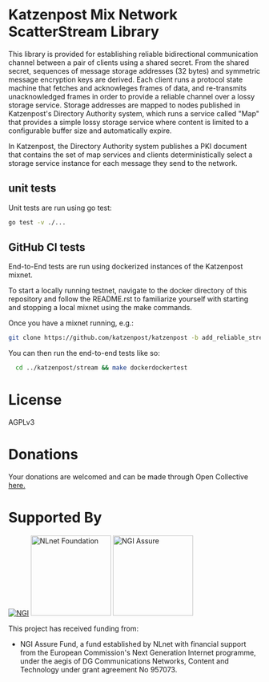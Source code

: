 # Katzenpost Mix Network ScatterStream Library

This library is provided for establishing reliable bidirectional communication channel between a pair of clients using a shared secret. From the shared secret, sequences of message storage addresses (32 bytes) and symmetric message encryption keys are derived. Each client runs a protocol state machine that fetches and acknowleges frames of data, and re-transmits unacknowledged frames in order to provide a reliable channel over a lossy storage service. Storage addresses are mapped to nodes published in Katzenpost's Directory Authority system, which runs a service called "Map" that provides a simple lossy storage service where content is limited to a configurable buffer size and automatically expire.

In Katzenpost, the Directory Authority system publishes a PKI document that contains the set of map services and clients deterministically select a storage service instance for each message they send to the network.

## unit tests

Unit tests are run using go test:

```bash
go test -v ./...
```

## GitHub CI tests

End-to-End tests are run using dockerized instances of the Katzenpost mixnet.

To start a locally running testnet, navigate to the docker directory of this
repository and follow the README.rst to familiarize yourself with starting and
stopping a local mixnet using the make commands.

Once you have a mixnet running, e.g.:

```bash
git clone https://github.com/katzenpost/katzenpost -b add_reliable_streams && cd katzenpost/docker && make start wait
```

You can then run the end-to-end tests like so:

```bash
  cd ../katzenpost/stream && make dockerdockertest
```

# License

AGPLv3

# Donations

Your donations are welcomed and can be made through Open Collective [here.](https://opencollective.com/the-katzenpost-software-project)

# Supported By

[![NGI](https://katzenpost.mixnetworks.org/_static/images/eu-flag-tiny.jpg)](https://www.ngi.eu/about/)
<a href="https://nlnet.nl"><img src="https://nlnet.nl/logo/banner.svg" width="160" alt="NLnet Foundation"/></a>
<a href="https://nlnet.nl/assure"><img src="https://nlnet.nl/image/logos/NGIAssure_tag.svg" width="160" alt="NGI Assure"/></a>

This project has received funding from:

* NGI Assure Fund, a fund established by NLnet with financial support from the European Commission's Next Generation Internet programme, under the aegis of DG Communications Networks, Content and Technology under grant agreement No 957073.
